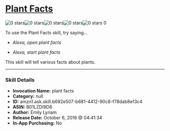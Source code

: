 # [Plant Facts](http://alexa.amazon.com/#skills/amzn1.ask.skill.b692e507-b681-4412-90c8-f78dab8e13c4)
![0 stars](../../images/ic_star_border_black_18dp_1x.png)![0 stars](../../images/ic_star_border_black_18dp_1x.png)![0 stars](../../images/ic_star_border_black_18dp_1x.png)![0 stars](../../images/ic_star_border_black_18dp_1x.png)![0 stars](../../images/ic_star_border_black_18dp_1x.png) 0

To use the Plant Facts skill, try saying...

* *Alexa, open plant facts*

* *Alexa, start plant facts*

This skill will tell various facts about plants.

***

### Skill Details

* **Invocation Name:** plant facts
* **Category:** null
* **ID:** amzn1.ask.skill.b692e507-b681-4412-90c8-f78dab8e13c4
* **ASIN:** B01LZDI9D6
* **Author:** Emily Lynam
* **Release Date:** October 6, 2016 @ 04:41:34
* **In-App Purchasing:** No
